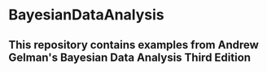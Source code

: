 # BayesianDataAnalysis

## This repository contains examples from Andrew Gelman's Bayesian Data Analysis Third Edition
